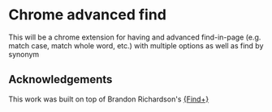# Chrome advanced find
This will be a chrome extension for having and advanced find-in-page (e.g. match case, match whole word, etc.) with multiple options as well as find by synonym

## Acknowledgements
This work was built on top of Brandon Richardson's [{Find+}](https://github.com/brandon1024/find)
